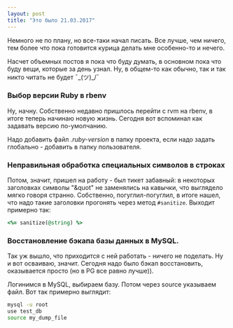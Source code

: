 ```yaml
---
layout: post
title: "Это было 21.03.2017"
---
```


Немного не по плану, но все-таки начал писать. Все лучше, чем ничего, тем более что пока готовится курица делать мне особенно-то  и нечего. 

Насчет объемных постов я пока что буду думать, в основном пока что буду вещи, которые за день узнал. Ну, в общем-то как обычно, так и так никто читать не будет ¯\_(ツ)_/¯

### Выбор версии Ruby в rbenv

Ну, начну. Собственно недавно пришлось перейти с rvm на rbenv, в итоге теперь начинаю новую жизнь. Сегодня вот вспоминал как задавать версию по-умолчанию.

Надо добавить файл *.ruby-version* в папку проекта, если надо задать глобально - добавить в папку пользователя.

### Неправильная обработка специальных символов в строках

Потом, значит, пришел на работу - был тикет забавный: в некоторых заголовках символы "&quot" не заменялись на кавычки, что выглядело мягко говоря странно. Собственно, погуглил-погуглил, в итоге нашел, что надо такие заголовки прогонять через метод `#sanitize`. Выходит примерно так:

```ruby
<%= sanitize(@string) %>
```

### Восстановление бэкапа базы данных в MySQL.

Так уж вышло, что приходится с ней работать - ничего не поделать. Ну и вот осваиваю, значит. Сегодня надо было бэкап восстановить, оказывается просто (но в PG все равно лучше)).

Логинимся в MySQL, выбираем базу. Потом через source указываем файл. Вот так примерно выглядит:

```bash
mysql -u root
use test_db
source my_dump_file
```

